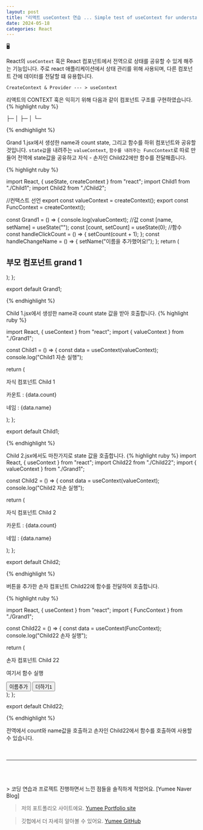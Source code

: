 ```yaml
---
layout: post
title: "리액트 useContext 연습 ... Simple test of useContext for understanding (React js)"
date: 2024-05-18
categories: React
---
```


🖥️

React의 `useContext` 훅은 React 컴포넌트에서 전역으로 상태를 공유할 수 있게 해주는 기능입니다.
주로 react 애플리케이션에서 상태 관리를 위해 사용되며, 다른 컴포넌트 간에 데이터를 전달할 떄 유용합니다.

`CreateContext & Provider --- > useContext`

리액트의 CONTEXT 훅은 익히기 위해 다음과 같이 컴포넌트 구조를 구현하였습니다.
{% highlight ruby %}

<Grand1>
├─ <Child1>
│
├─ <Child2>
   │
   └─ <Child22>

{% endhighlight %}

Grand 1.jsx에서 생성한 name과 count state, 그리고 함수를 하위 컴포넌트와 공유할 것입니다.
`state값`을 내려주는 `valueContext`, `함수를 내려주는 FuncContext`로 따로 만들어
전역에 state값을 공유하고 자식 - 손자인 Child22에만 함수를 전달해줍니다.

{% highlight ruby %}

import React, { useState, createContext } from "react";
import Child1 from "./Child1";
import Child2 from "./Child2";

//컨택스트 선언
export const valueContext = createContext();
export const FuncContext = createContext();

const Grand1 = () => {
console.log(valueContext);
//값
const [name, setName] = useState("");
const [count, setCount] = useState(0);
//함수
const handleClickCount = () => {
setCount(count + 1);
};
const handleChangeName = () => {
setName("이름을 추가했어요!");
};
return (

<div class="test">
<h2>부모 컴포넌트 grand 1</h2>
<div class="child">
<valueContext.Provider value={{ name, count }}>
<Child1 />
<FuncContext.Provider value={{ handleClickCount, handleChangeName }}>
<Child2 />
</FuncContext.Provider>
</valueContext.Provider>
</div>
</div>
);
};

export default Grand1;

{% endhighlight %}

Child 1.jsx에서 생성한 name과 count state 값을 받아 호출합니다.
{% highlight ruby %}

import React, { useContext } from "react";
import { valueContext } from "./Grand1";

const Child1 = () => {
const data = useContext(valueContext);
console.log("Child1 자손 실행");

return (

<div className="test_child">
자식 컴포넌트 Child 1<p>카운트 : {data.count}</p>
<p>네임 : {data.name}</p>
</div>
);
};

export default Child1;

{% endhighlight %}

Child 2.jsx에서도 마찬가지로 state 값을 호출합니다.
{% highlight ruby %}
import React, { useContext } from "react";
import Child22 from "./Child22";
import { valueContext } from "./Grand1";

const Child2 = () => {
const data = useContext(valueContext);
console.log("Child2 자손 실행");

return (

<div className="test_child">
자식 컴포넌트 Child 2<p>카운트 : {data.count}</p>
<p>네임 : {data.name}</p>
<Child22 />
</div>
);
};

export default Child2;

{% endhighlight %}

버튼을 추가한 손자 컴포넌트 Child22에 함수를 전달하여
호출합니다.

{% highlight ruby %}

import React, { useContext } from "react";
import { FuncContext } from "./Grand1";

const Child22 = () => {
const data = useContext(FuncContext);
console.log("Child22 손자 실행");

return (

<div className="test_child">
손자 컴포넌트 Child 22<p>여기서 함수 실행</p>
<div>
<button onClick={data.handleChangeName}>이름추가</button>
<button onClick={data.handleClickCount}>더하기1</button>
</div>
</div>
);
};

export default Child22;

{% endhighlight %}

전역에서 count와 name값을 호출하고 손자인 Child22에서 함수를 호출하여 사용할 수 있습니다.
<br/>
<br/>
<br/>

---

<br/>
<br/>
<br/>
> 코딩 연습과 프로젝트 진행하면서 느낀 점들을 솔직하게 적었어요. [Yumee Naver Blog]

> 저의 포트폴리오 사이트에요. [Yumee Portfolio site]

> 깃헙에서 더 자세히 알아볼 수 있어요. [Yumee GitHub]

[Yumee Naver Blog]: https://blog.naver.com/hello_world_yum
[Yumee Portfolio site]: https://github.com/jekyll/jekyll
[Yumee GitHub]: https://github.com/yumi-kim-0827
